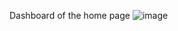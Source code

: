Dashboard of the home page
![image](https://github.com/dev04sa/Student_Council_NITP/assets/130568585/e38c8167-a592-475c-9a2e-0cf069412a1f)


